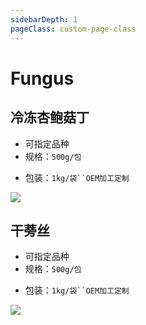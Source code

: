 ```yaml
---
sidebarDepth: 1
pageClass: custom-page-class
---
```


# Fungus

## 冷冻杏鲍菇丁
- 可指定品种
- 规格：`500g/包` </p>
- 包装：`1kg/袋``OEM加工定制`</P>
<div class="imgb" >
 <img  src="https://yuhuawebsite.oss-cn-hongkong.aliyuncs.com/V-F-1.%E5%86%B7%E5%86%BB%E6%9D%8F%E9%B2%8D%E8%8F%87%E4%B8%81-Frozen%20pleurotuseryngii%20cubes.jpg">
</div>

## 干蒡丝
- 可指定品种
- 规格：`500g/包` </p>
- 包装：`1kg/袋``OEM加工定制`</P>
<div class="imgb" >
 <img  src="https://yuhuawebsite.oss-cn-hongkong.aliyuncs.com/V-F-2.%E5%B9%B2%E8%92%A1%E4%B8%9D--Dried%20burdock%20pieces.jpg">
</div>
